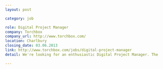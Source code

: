 ```yaml
---
layout: post

category: job

role: Digital Project Manager
company: Torchbox
company_url: http://www.torchbox.com/
location: Charlbury
closing_date: 03.06.2013
link: http://www.torchbox.com/jobs/digital-project-manager
detail: We're looking for an enthusiastic Digital Project Manager. The lucky candidate will join our fantastic team working on some of the most exciting and rewarding digital projects in the industry with high profile clients including major charities and NGOs.

---
```


